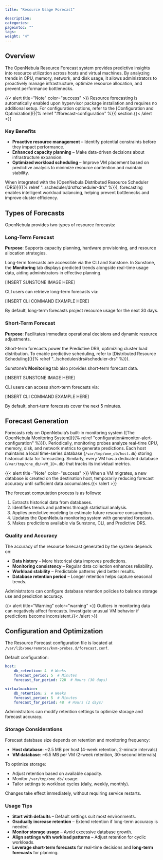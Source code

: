 ```yaml
---
title: "Resource Usage Forecast"

description:
categories:
pageintoc: ""
tags:
weight: "4"
---
```


<a id="monitor-alert-forecast"></a>

<!--# Resource Usage Forecast -->

## Overview

The OpenNebula Resource Forecast system provides predictive insights into resource utilization across hosts and virtual machines. By analyzing trends in CPU, memory, network, and disk usage, it allows administrators to proactively manage infrastructure, optimize resource allocation, and prevent performance bottlenecks.

{{< alert title="Note" color="success" >}}
Resource forecasting is automatically enabled upon hypervisor package installation and requires no additional setup. For configuration options, refer to the [Configuration and Optimization]({{% relref "#forecast-configuration" %}}) section.{{< /alert >}} 

### Key Benefits

- **Proactive resource management** – Identify potential constraints before they impact performance.
- **Enhanced capacity planning** – Make data-driven decisions about infrastructure expansion.
- **Optimized workload scheduling** – Improve VM placement based on predictive analysis to minimize resource contention and maintain stability.

When integrated with the [OpenNebula Distributed Resource Scheduler (DRS)]({{% relref "../scheduler/drs#scheduler-drs" %}}), forecasting enables intelligent workload balancing, helping prevent bottlenecks and improve cluster efficiency.

## Types of Forecasts

OpenNebula provides two types of resource forecasts:

### Long-Term Forecast

**Purpose**: Supports capacity planning, hardware provisioning, and resource allocation strategies.

Long-term forecasts are accessible via the CLI and Sunstone. In Sunstone, the **Monitoring** tab displays predicted trends alongside real-time usage data, aiding administrators in effective planning.

[INSERT SUNSTONE IMAGE HERE]

CLI users can retrieve long-term forecasts via:

[INSERT CLI COMMAND EXAMPLE HERE]

By default, long-term forecasts project resource usage for the next 30 days.

### Short-Term Forecast

**Purpose**: Facilitates immediate operational decisions and dynamic resource adjustments.

Short-term forecasts power the Predictive DRS, optimizing cluster load distribution. To enable predictive scheduling, refer to [Distributed Resource Scheduling]({{% relref "../scheduler/drs#scheduler-drs" %}}).

Sunstone’s **Monitoring** tab also provides short-term forecast data.

[INSERT SUNSTONE IMAGE HERE]

CLI users can access short-term forecasts via:

[INSERT CLI COMMAND EXAMPLE HERE]

By default, short-term forecasts cover the next 5 minutes.

## Forecast Generation

Forecasts rely on OpenNebula’s built-in monitoring system ([The OpenNebula Monitoring System]({{% relref "configuration#monitor-alert-configuration" %}})). Periodically, monitoring probes analyze real-time CPU, memory, disk, and network metrics to generate predictions. Each host maintains a local time-series database (`/var/tmp/one_db/host.db`) storing historical data for forecasting. Similarly, every VM has a dedicated database (`/var/tmp/one_db/<VM_ID>.db`) that tracks its individual metrics.

{{< alert title="Note" color="success" >}}
When a VM migrates, a new database is created on the destination host, temporarily reducing forecast accuracy until sufficient data accumulates.{{< /alert >}} 

The forecast computation process is as follows:

1. Extracts historical data from databases.
2. Identifies trends and patterns through statistical analysis.
3. Applies predictive modeling to estimate future resource consumption.
4. Updates the OpenNebula monitoring system with generated forecasts.
5. Makes predictions available via Sunstone, CLI, and Predictive DRS.

### Quality and Accuracy

The accuracy of the resource forecast generated by the system depends on:

- **Data history** – More historical data improves predictions.
- **Monitoring consistency** – Regular data collection enhances reliability.
- **Workload stability** – Predictable patterns yield better results.
- **Database retention period** – Longer retention helps capture seasonal trends.

Administrators can configure database retention policies to balance storage use and prediction accuracy.

{{< alert title="Warning" color="warning" >}}
Outliers in monitoring data can negatively affect forecasts. Investigate unusual VM behavior if predictions become inconsistent.{{< /alert >}} 

<a id="forecast-configuration"></a>

## Configuration and Optimization

The Resource Forecast configuration file is located at `/var/lib/one/remotes/kvm-probes.d/forecast.conf`.

Default configuration:

```yaml
host:
    db_retention: 4  # Weeks
    forecast_period: 5  # Minutes
    forecast_far_period: 720  # Hours (30 days)

virtualmachine:
    db_retention: 2  # Weeks
    forecast_period: 5  # Minutes
    forecast_far_period: 48  # Hours (2 days)
```

Administrators can modify retention settings to optimize storage and forecast accuracy.

### Storage Considerations

Forecast database size depends on retention and monitoring frequency:

- **Host database**: ~2.5 MB per host (4-week retention, 2-minute intervals)
- **VM database**: ~6.5 MB per VM (2-week retention, 30-second intervals)

To optimize storage:

- Adjust retention based on available capacity.
- Monitor `/var/tmp/one_db/` usage.
- Tailor settings to workload cycles (daily, weekly, monthly).

Changes take effect immediately, without requiring service restarts.

### Usage Tips

- **Start with defaults** – Default settings suit most environments.
- **Gradually increase retention** – Extend retention if long-term accuracy is needed.
- **Monitor storage usage** – Avoid excessive database growth.
- **Align settings with workload patterns** – Adjust retention for cyclic workloads.
- **Leverage short-term forecasts** for real-time decisions and **long-term forecasts** for planning.
